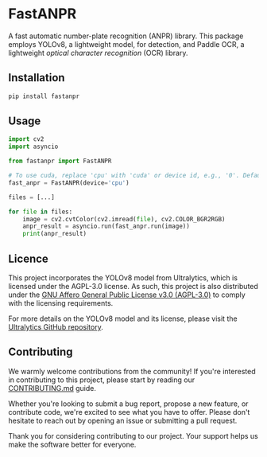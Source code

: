 # FastANPR
A fast automatic number-plate recognition (ANPR) library. This package employs YOLOv8, a lightweight model, for detection, and Paddle OCR, a lightweight *optical character recognition* (OCR) library.

## Installation
```bash
pip install fastanpr
```

## Usage
```python
import cv2
import asyncio

from fastanpr import FastANPR

# To use cuda, replace 'cpu' with 'cuda' or device id, e.g., '0'. Default is set to 'cpu'.
fast_anpr = FastANPR(device='cpu')

files = [...]

for file in files:
    image = cv2.cvtColor(cv2.imread(file), cv2.COLOR_BGR2RGB)
    anpr_result = asyncio.run(fast_anpr.run(image))
    print(anpr_result)
```

## Licence
This project incorporates the YOLOv8 model from Ultralytics, which is licensed under the AGPL-3.0 license. As such, this project is also distributed under the [GNU Affero General Public License v3.0 (AGPL-3.0)](LICENSE) to comply with the licensing requirements.

For more details on the YOLOv8 model and its license, please visit the [Ultralytics GitHub repository](https://github.com/ultralytics/ultralytics).

## Contributing

We warmly welcome contributions from the community! If you're interested in contributing to this project, please start by reading our [CONTRIBUTING.md](CONTRIBUTING.md) guide.

Whether you're looking to submit a bug report, propose a new feature, or contribute code, we're excited to see what you have to offer. Please don't hesitate to reach out by opening an issue or submitting a pull request.

Thank you for considering contributing to our project. Your support helps us make the software better for everyone.